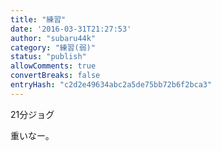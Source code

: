 ```yaml
---
title: "練習"
date: '2016-03-31T21:27:53'
author: "subaru44k"
category: "練習(弱)"
status: "publish"
allowComments: true
convertBreaks: false
entryHash: "c2d2e49634abc2a5de75bb72b6f2bca3"
---
```

21分ジョグ

重いなー。
